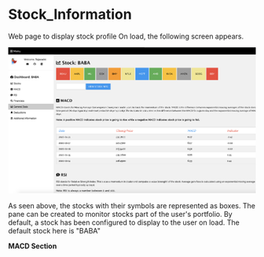 # Stock_Information
Web page to display stock profile
On load, the following screen appears.

![first](first.png)

As seen above, the stocks with their symbols are represented as boxes. The pane can be created to monitor stocks part of the user's portfolio. By default, a stock has been configured to display to the user on load. The default stock here is "BABA"

<b>MACD Section</b>

